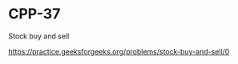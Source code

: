 # CPP-37
Stock buy and sell








https://practice.geeksforgeeks.org/problems/stock-buy-and-sell/0
